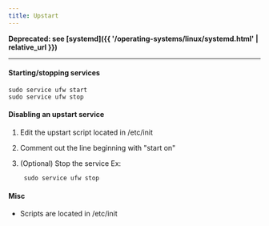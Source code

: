 ```yaml
---
title: Upstart
---
```


**Deprecated: see [systemd]({{ '/operating-systems/linux/systemd.html' | relative_url }})**

<hr>

#### Starting/stopping services

    sudo service ufw start
    sudo service ufw stop


#### Disabling an upstart service
1. Edit the upstart script located in /etc/init
2. Comment out the line beginning with "start on"
3. (Optional) Stop the service
    Ex:

        sudo service ufw stop


#### Misc
- Scripts are located in /etc/init
